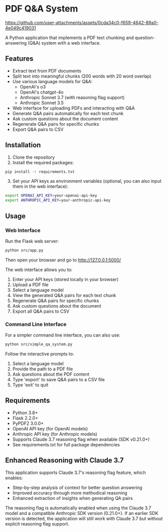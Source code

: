 # PDF Q&A System


https://github.com/user-attachments/assets/0cda34c0-f659-4642-89a0-4e049c419031



A Python application that implements a PDF text chunking and question-answering (Q&A) system with a web interface.

## Features

- Extract text from PDF documents
- Split text into meaningful chunks (200 words with 20 word overlap)
- Use various language models for Q&A:
  - OpenAI's o3
  - OpenAI's chatgpt-4o
  - Anthropic Sonnet 3.7 (with reasoning flag support)
  - Anthropic Sonnet 3.5
- Web interface for uploading PDFs and interacting with Q&A
- Generate Q&A pairs automatically for each text chunk
- Ask custom questions about the document content
- Regenerate Q&A pairs for specific chunks
- Export Q&A pairs to CSV

## Installation

1. Clone the repository
2. Install the required packages:

```bash
pip install -r requirements.txt
```

3. Set your API keys as environment variables (optional, you can also input them in the web interface):

```bash
export OPENAI_API_KEY=your-openai-api-key
export ANTHROPIC_API_KEY=your-anthropic-api-key
```

## Usage

### Web Interface

Run the Flask web server:

```bash
python src/app.py
```

Then open your browser and go to http://127.0.0.1:5000/

The web interface allows you to:
1. Enter your API keys (stored locally in your browser)
2. Upload a PDF file
3. Select a language model
4. View the generated Q&A pairs for each text chunk
5. Regenerate Q&A pairs for specific chunks
6. Ask custom questions about the document
7. Export all Q&A pairs to CSV

### Command Line Interface

For a simpler command line interface, you can also use:

```bash
python src/simple_qa_system.py
```

Follow the interactive prompts to:
1. Select a language model
2. Provide the path to a PDF file
3. Ask questions about the PDF content
4. Type 'export' to save Q&A pairs to a CSV file
5. Type 'exit' to quit

## Requirements

- Python 3.8+
- Flask 2.2.0+
- PyPDF2 3.0.0+
- OpenAI API key (for OpenAI models)
- Anthropic API key (for Anthropic models)
- Supports Claude 3.7 reasoning flag when available (SDK v0.21.0+)
- See requirements.txt for full package dependencies

## Enhanced Reasoning with Claude 3.7

This application supports Claude 3.7's reasoning flag feature, which enables:

- Step-by-step analysis of context for better question answering
- Improved accuracy through more methodical reasoning
- Enhanced extraction of insights when generating QA pairs

The reasoning flag is automatically enabled when using the Claude 3.7 model and a compatible Anthropic SDK version (0.21.0+). If an earlier SDK version is detected, the application will still work with Claude 3.7 but without explicit reasoning flag support.

